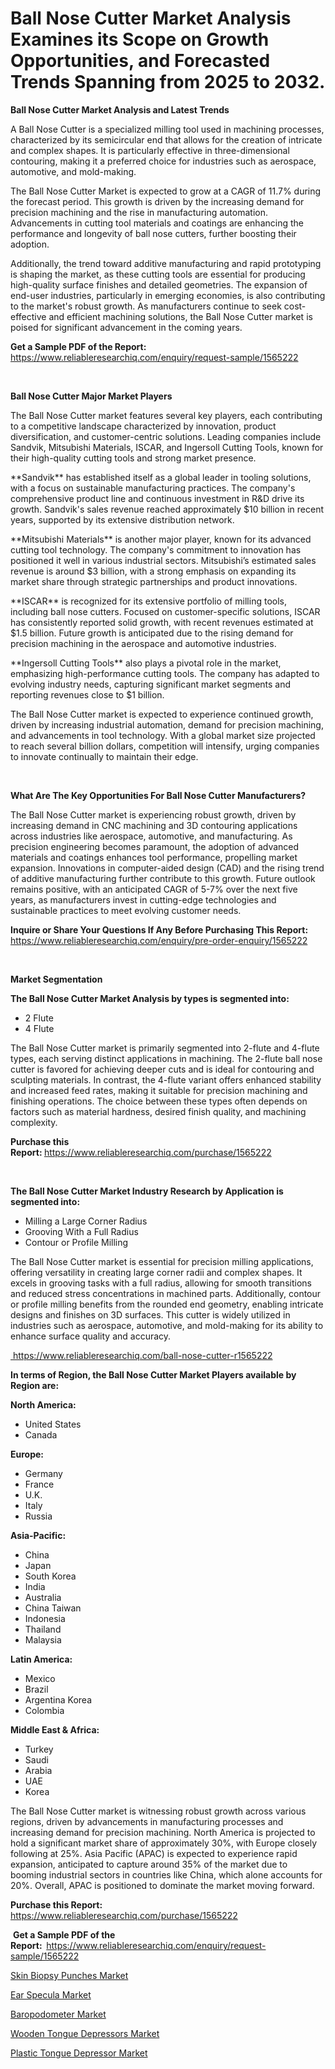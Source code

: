 <p><h1>Ball Nose Cutter Market Analysis Examines its Scope on Growth Opportunities, and Forecasted Trends Spanning from 2025 to 2032.</h1></p><p><strong>Ball Nose Cutter Market Analysis and Latest Trends</strong></p>
<p><p>A Ball Nose Cutter is a specialized milling tool used in machining processes, characterized by its semicircular end that allows for the creation of intricate and complex shapes. It is particularly effective in three-dimensional contouring, making it a preferred choice for industries such as aerospace, automotive, and mold-making.</p><p>The Ball Nose Cutter Market is expected to grow at a CAGR of 11.7% during the forecast period. This growth is driven by the increasing demand for precision machining and the rise in manufacturing automation. Advancements in cutting tool materials and coatings are enhancing the performance and longevity of ball nose cutters, further boosting their adoption.</p><p>Additionally, the trend toward additive manufacturing and rapid prototyping is shaping the market, as these cutting tools are essential for producing high-quality surface finishes and detailed geometries. The expansion of end-user industries, particularly in emerging economies, is also contributing to the market's robust growth. As manufacturers continue to seek cost-effective and efficient machining solutions, the Ball Nose Cutter market is poised for significant advancement in the coming years.</p></p>
<p><strong>Get a Sample PDF of the Report:&nbsp;</strong> <a href="https://www.reliableresearchiq.com/enquiry/request-sample/1565222?utm_campaign=3570&utm_medium=2&utm_source=Github&utm_content=ia&utm_term=08042025&utm_id=ball-nose-cutter">https://www.reliableresearchiq.com/enquiry/request-sample/1565222</a></p>
<p>&nbsp;</p>
<p><strong>Ball Nose Cutter Major Market Players</strong></p>
<p><p>The Ball Nose Cutter market features several key players, each contributing to a competitive landscape characterized by innovation, product diversification, and customer-centric solutions. Leading companies include Sandvik, Mitsubishi Materials, ISCAR, and Ingersoll Cutting Tools, known for their high-quality cutting tools and strong market presence.</p><p>**Sandvik** has established itself as a global leader in tooling solutions, with a focus on sustainable manufacturing practices. The company's comprehensive product line and continuous investment in R&D drive its growth. Sandvik's sales revenue reached approximately $10 billion in recent years, supported by its extensive distribution network.</p><p>**Mitsubishi Materials** is another major player, known for its advanced cutting tool technology. The company's commitment to innovation has positioned it well in various industrial sectors. Mitsubishi’s estimated sales revenue is around $3 billion, with a strong emphasis on expanding its market share through strategic partnerships and product innovations.</p><p>**ISCAR** is recognized for its extensive portfolio of milling tools, including ball nose cutters. Focused on customer-specific solutions, ISCAR has consistently reported solid growth, with recent revenues estimated at $1.5 billion. Future growth is anticipated due to the rising demand for precision machining in the aerospace and automotive industries.</p><p>**Ingersoll Cutting Tools** also plays a pivotal role in the market, emphasizing high-performance cutting tools. The company has adapted to evolving industry needs, capturing significant market segments and reporting revenues close to $1 billion.</p><p>The Ball Nose Cutter market is expected to experience continued growth, driven by increasing industrial automation, demand for precision machining, and advancements in tool technology. With a global market size projected to reach several billion dollars, competition will intensify, urging companies to innovate continually to maintain their edge.</p></p>
<p>&nbsp;</p>
<p><strong>What Are The Key Opportunities For Ball Nose Cutter Manufacturers?</strong></p>
<p><p>The Ball Nose Cutter market is experiencing robust growth, driven by increasing demand in CNC machining and 3D contouring applications across industries like aerospace, automotive, and manufacturing. As precision engineering becomes paramount, the adoption of advanced materials and coatings enhances tool performance, propelling market expansion. Innovations in computer-aided design (CAD) and the rising trend of additive manufacturing further contribute to this growth. Future outlook remains positive, with an anticipated CAGR of 5-7% over the next five years, as manufacturers invest in cutting-edge technologies and sustainable practices to meet evolving customer needs.</p></p>
<p><strong>Inquire or Share Your Questions If Any Before Purchasing This Report:</strong> <a href="https://www.reliableresearchiq.com/enquiry/pre-order-enquiry/1565222?utm_campaign=3570&utm_medium=2&utm_source=Github&utm_content=ia&utm_term=08042025&utm_id=ball-nose-cutter">https://www.reliableresearchiq.com/enquiry/pre-order-enquiry/1565222</a></p>
<p>&nbsp;</p>
<p><strong>Market Segmentation</strong></p>
<p><strong>The Ball Nose Cutter Market Analysis by types is segmented into:</strong></p>
<p><ul><li>2 Flute</li><li>4 Flute</li></ul></p>
<p><p>The Ball Nose Cutter market is primarily segmented into 2-flute and 4-flute types, each serving distinct applications in machining. The 2-flute ball nose cutter is favored for achieving deeper cuts and is ideal for contouring and sculpting materials. In contrast, the 4-flute variant offers enhanced stability and increased feed rates, making it suitable for precision machining and finishing operations. The choice between these types often depends on factors such as material hardness, desired finish quality, and machining complexity.</p></p>
<p><strong>Purchase this Report:&nbsp;</strong><a href="https://www.reliableresearchiq.com/purchase/1565222?utm_campaign=3570&utm_medium=2&utm_source=Github&utm_content=ia&utm_term=08042025&utm_id=ball-nose-cutter">https://www.reliableresearchiq.com/purchase/1565222</a></p>
<p>&nbsp;</p>
<p><strong>The Ball Nose Cutter Market Industry Research by Application is segmented into:</strong></p>
<p><ul><li>Milling a Large Corner Radius</li><li>Grooving With a Full Radius</li><li>Contour or Profile Milling</li></ul></p>
<p><p>The Ball Nose Cutter market is essential for precision milling applications, offering versatility in creating large corner radii and complex shapes. It excels in grooving tasks with a full radius, allowing for smooth transitions and reduced stress concentrations in machined parts. Additionally, contour or profile milling benefits from the rounded end geometry, enabling intricate designs and finishes on 3D surfaces. This cutter is widely utilized in industries such as aerospace, automotive, and mold-making for its ability to enhance surface quality and accuracy.</p></p>
<p><a href="https://www.reliableresearchiq.com/ball-nose-cutter-r1565222?utm_campaign=3570&utm_medium=2&utm_source=Github&utm_content=ia&utm_term=08042025&utm_id=ball-nose-cutter">&nbsp;https://www.reliableresearchiq.com/ball-nose-cutter-r1565222</a></p>
<p><strong>In terms of Region, the Ball Nose Cutter Market Players available by Region are:</strong></p>
<p>
    <p> <strong> North America: </strong>
        <ul>
            <li>United States</li>
            <li>Canada</li>
        </ul>
        </p> 
    <p> <strong> Europe: </strong>
        <ul>
            <li>Germany</li>
            <li>France</li>
            <li>U.K.</li>
            <li>Italy</li>
            <li>Russia</li>
        </ul>
        </p> 
    <p> <strong> Asia-Pacific: </strong>
        <ul>
            <li>China</li>
            <li>Japan</li>
            <li>South Korea</li>
            <li>India</li>
            <li>Australia</li>
            <li>China Taiwan</li>
            <li>Indonesia</li>
            <li>Thailand</li>
            <li>Malaysia</li>
        </ul>
        </p> 
    <p> <strong> Latin America: </strong>
        <ul>
            <li>Mexico</li>
            <li>Brazil</li>
            <li>Argentina Korea</li>
            <li>Colombia</li>
        </ul>
        </p> 
    <p> <strong> Middle East & Africa: </strong>
        <ul>
            <li>Turkey</li>
            <li>Saudi</li>
            <li>Arabia</li>
            <li>UAE</li>
            <li>Korea</li>
        </ul>
    </p>
    </p>
<p><p>The Ball Nose Cutter market is witnessing robust growth across various regions, driven by advancements in manufacturing processes and increasing demand for precision machining. North America is projected to hold a significant market share of approximately 30%, with Europe closely following at 25%. Asia Pacific (APAC) is expected to experience rapid expansion, anticipated to capture around 35% of the market due to booming industrial sectors in countries like China, which alone accounts for 20%. Overall, APAC is positioned to dominate the market moving forward.</p></p>
<p><strong>Purchase this Report: </strong><a href="https://www.reliableresearchiq.com/purchase/1565222?utm_campaign=3570&utm_medium=2&utm_source=Github&utm_content=ia&utm_term=08042025&utm_id=ball-nose-cutter">https://www.reliableresearchiq.com/purchase/1565222</a></p>
<p>&nbsp;<strong>Get a Sample PDF of the Report:&nbsp;&nbsp;</strong><a href="https://www.reliableresearchiq.com/enquiry/request-sample/1565222?utm_campaign=3570&utm_medium=2&utm_source=Github&utm_content=ia&utm_term=08042025&utm_id=ball-nose-cutter">https://www.reliableresearchiq.com/enquiry/request-sample/1565222</a></p>
<p><strong></strong></p>
<p><p><a href="https://www.linkedin.com/pulse/skin-biopsy-punches-market-spectrum-usage-patterns-sector-evolution-tebtf?utm_campaign=3570&utm_medium=2&utm_source=Github&utm_content=ia&utm_term=08042025&utm_id=ball-nose-cutter">Skin Biopsy Punches Market</a></p><p><a href="https://www.linkedin.com/pulse/ear-specula-market-scopegrowingat-cagr-of101-insights-toglobal-cqdwf?utm_campaign=3570&utm_medium=2&utm_source=Github&utm_content=ia&utm_term=08042025&utm_id=ball-nose-cutter">Ear Specula Market</a></p><p><a href="https://www.linkedin.com/pulse/revenue-growth-baropodometer-market-109-cagr-from-2025-2032-bto0f?utm_campaign=3570&utm_medium=2&utm_source=Github&utm_content=ia&utm_term=08042025&utm_id=ball-nose-cutter">Baropodometer Market</a></p><p><a href="https://www.linkedin.com/pulse/navigating-wooden-tongue-depressors-market-financial-pr4of?utm_campaign=3570&utm_medium=2&utm_source=Github&utm_content=ia&utm_term=08042025&utm_id=ball-nose-cutter">Wooden Tongue Depressors Market</a></p><p><a href="https://www.linkedin.com/pulse/growth-journey-plastic-tongue-depressor-market-uncovering-lg09f?utm_campaign=3570&utm_medium=2&utm_source=Github&utm_content=ia&utm_term=08042025&utm_id=ball-nose-cutter">Plastic Tongue Depressor Market</a></p></p>
